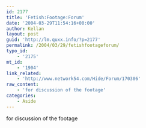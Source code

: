 ```yaml
---
id: 2177
title: 'Fetish:Footage:Forum'
date: '2004-03-29T11:54:16+00:00'
author: Kellan
layout: post
guid: 'http://lm.quxx.info/?p=2177'
permalink: /2004/03/29/fetishfootageforum/
typo_id:
    - '2175'
mt_id:
    - '1904'
link_related:
    - 'http://www.network54.com/Hide/Forum/170306'
raw_content:
    - 'for discussion of the footage'
categories:
    - Aside
---
```


for discussion of the footage